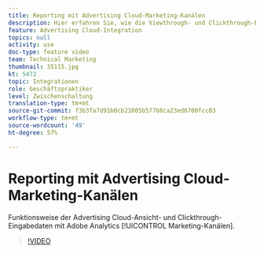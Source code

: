 ```yaml
---
title: Reporting mit Advertising Cloud-Marketing-Kanälen
description: Hier erfahren Sie, wie die Viewthrough- und Clickthrough-Eingabedaten von Advertising Cloud mit Adobe Analytics Marketing-Kanälen funktionieren
feature: Advertising Cloud-Integration
topics: null
activity: use
doc-type: feature video
team: Technical Marketing
thumbnail: 35115.jpg
kt: 5472
topic: Integrationen
role: Geschäftspraktiker
level: Zwischenschaltung
translation-type: tm+mt
source-git-commit: f3b3fa7d91b0cb21005b57768ca23ed6700fcc03
workflow-type: tm+mt
source-wordcount: '49'
ht-degree: 57%

---
```



# Reporting mit Advertising Cloud-Marketing-Kanälen

Funktionsweise der Advertising Cloud-Ansicht- und Clickthrough-Eingabedaten mit Adobe Analytics [!UICONTROL Marketing-Kanälen].

>[!VIDEO](https://video.tv.adobe.com/v/35115/?quality=12&learn=on)
